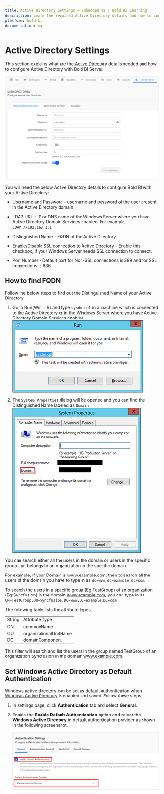 ```yaml
---
title: Active Directory Settings – Embedded BI | Bold BI Learning
description: Learn the required Active Directory details and how to configure Active Directory with Bold BI Server.
platform: bold-bi
documentation: ug
---
```


# Active Directory Settings

This section explains what are the [Active Directory](https://msdn.microsoft.com/en-us/library/windows/desktop/aa746492) details needed and how to configure Active Directory with Bold BI Server.

![Active Directory Settings](/static/assets/embedded/site-administration/images/active-directory-settings.png)

You will need the below Active Directory details to configure Bold BI with your Active Directory:

* Username and Password - username and password of the user present in the Active Directory domain.

* LDAP URL - IP or DNS name of the Windows Server where you have Active Directory Domain Services enabled. For example, `LDAP://192.168.1.1`

* Distinguished Name - FQDN of the Active Directory.   

* Enable/Disable SSL connection to Active Directory - Enable this checkbox, if your Windows Server needs SSL connection to connect.  

* Port Number - Default port for Non-SSL connections is 389 and for SSL connections is 636

## How to find FQDN
Follow the below steps to find out the Distinguished Name of your Active Directory.  

1. Go to Run(Win + R) and type `sysdm.cpl` in a machine which is connected to the Active Directory or in the Windows Server where you have Active Directory Domain Services enabled  
![Run sysdm.cpl](/static/assets/embedded/site-administration/images/active-directory-settings-fqdn-1.png)

2. The `System Properties` dialog will be opened and you can find the Distinguished Name labeled as `Domain`     
![Distinguished Name - Domain](/static/assets/embedded/site-administration/images/active-directory-settings-fqdn-2.png)
    
You can search either all the users in the domain or users in the specific group that belongs to an organization in the specific domain.

For example, if your Domain is www.example.com, then to search all the users of the domain you have to type in as `dc=www,dc=example,dc=com`.

To search the users in a specific group (Eg:TestGroup) of an organization (Eg:Syncfusion) in the domain www.example.com, you can type in as `CN=TestGroup,OU=Syncfusion,DC=www,DC=example,DC=com`

 The following table lists the attribute types.

  <table>
    <tr>
      <td>
       <a>String</a>
      </td>
      <td>
       <a>Attribute Type</a>
      </td>
    </tr>
    <tr>
      <td>
       <a>CN</a>
      </td>
      <td>
       commonName
      </td>
    </tr>
    <tr>
      <td>
       <a>OU</a>
      </td>
      <td>
       organizationalUnitName
      </td>
    </tr>
    <tr>
      <td>
       <a>DC</a>
      </td>
      <td>
       domainComponent
      </td>
    </tr>
  </table>

  This filter will search and list the users in the group named TestGroup of an organization Syncfusion in the domain www.example.com.
  
## Set Windows Active Directory as Default Authentication
Windows active directory can be set as default authentication when [Windows Active Directory](/embedded-bi/site-administration/active-directory/active-directory/#active-directory-settings) is enabled and saved. Follow these steps:

1. In settings page, click **Authentication** tab and select **General**.

2. Enable the **Enable Default Authentication** option and select the **Windows Active Directory** in default authentication provider as shown in the following screenshot.

    ![Enable  Windows Active Directory Default Authentication](/static/assets/embedded/site-administration/images/enable-windows-active-directory.png)

